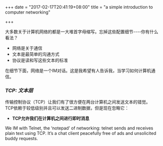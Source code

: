 +++
date = "2017-02-17T20:41:19+08:00"
title = "a simple introduction to computer networking"

+++

大多数关于计算机网络的都是一大堆首字母缩写。忘掉这些配置细节----你有什么看法？

* 网络是关于通信
* 文本是最简单的沟通方式
* 协议是读和写这些文本的标准

在细节下面，网络是一个IM对话。这是我希望有人告诉我，当学习如何计算机通信。

### *TCP: 文本层*

传输控制协议（TCP）让我们有了很方便在两台计算机之间发送文本的错觉。 TCP依赖于较低级别并且可以发送二进制数据，但是现在忽略它：

* **TCP允许我们在计算机之间进行即时消息**

We IM with Telnet, the ‘notepad’ of networking: telnet sends and receives plain text using TCP. It’s a chat client peacefully free of ads and unsolicited buddy requests.